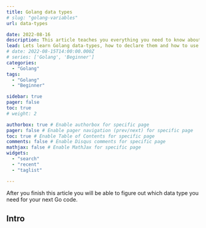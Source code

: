 ```yaml
---
title: Golang data types
# slug: "golang-variables"
url: data-types

date: 2022-08-16
description: This article teaches you everything you need to know about data-types in Golang
lead: Lets learn Golang data-types, how to declare them and how to use them.
# date: 2022-08-15T14:00:00.000Z
# series: ['Golang', 'Beginner']
categories:
  - "Golang"
tags:
  - "Golang"
  - "Beginner"

sidebar: true
pager: false
toc: true
# weight: 2

authorbox: true # Enable authorbox for specific page
pager: false # Enable pager navigation (prev/next) for specific page
toc: true # Enable Table of Contents for specific page
comments: false # Enable Disqus comments for specific page
mathjax: false # Enable MathJax for specific page
widgets:
  - "search"
  - "recent"
  - "taglist"

---
```



After you finish this article you will be able to figure out which data type you need for your next Go code.

<!--more-->

## Intro
